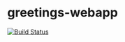 # greetings-webapp

[![Build Status](https://travis-ci.com/Peggymailula/greetings-webapp.svg?branch=master)](https://travis-ci.com/Peggymailula/greetings-webapp)
